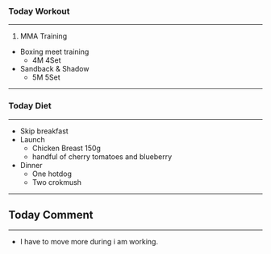 ### Today Workout
---
1. MMA Training
  * Boxing meet training 
    - 4M 4Set  
  * Sandback & Shadow
    - 5M 5Set
---   
### Today Diet
---
* Skip breakfast
* Launch
  - Chicken Breast 150g
  - handful of cherry tomatoes and blueberry
* Dinner
  - One hotdog
  - Two crokmush
---
## Today Comment
---
* I have to move more during i am working.
